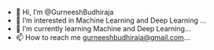 - 👋 Hi, I’m @GurneeshBudhiraja
- 👀 I’m interested in Machine Learning and Deep Learning ...
- 🌱 I’m currently learning Machine and Deep Learning...
- 📫 How to reach me gurneeshbudhiraja@gmail.com...

<!---
GurneeshBudhiraja/GurneeshBudhiraja is a ✨ special ✨ repository because its `README.md` (this file) appears on your GitHub profile.
You can click the Preview link to take a look at your changes.
--->
